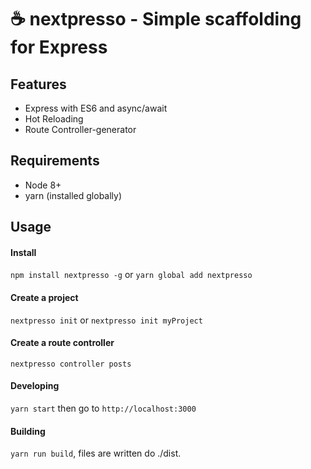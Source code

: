 # :coffee: nextpresso - Simple scaffolding for Express

## Features
* Express with ES6 and async/await
* Hot Reloading
* Route Controller-generator

## Requirements
* Node 8+
* yarn (installed globally)

## Usage

#### Install
```npm install nextpresso -g``` or ```yarn global add nextpresso```

#### Create a project
```nextpresso init``` or ```nextpresso init myProject```

#### Create a route controller
```nextpresso controller posts```

#### Developing
```yarn start``` then go to ```http://localhost:3000```

#### Building
```yarn run build```, files are written do ./dist.